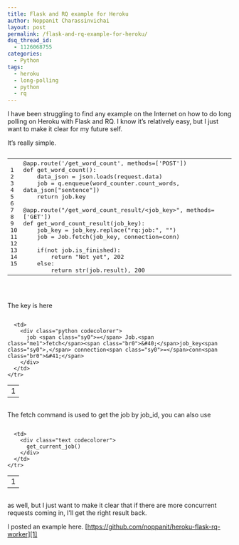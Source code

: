 ```yaml
---
title: Flask and RQ example for Heroku
author: Noppanit Charassinvichai
layout: post
permalink: /flask-and-rq-example-for-heroku/
dsq_thread_id:
  - 1126068755
categories:
  - Python
tags:
  - heroku
  - long-polling
  - python
  - rq
---
```

I have been struggling to find any example on the Internet on how to do long polling on Heroku with Flask and RQ. I know it&#8217;s relatively easy, but I just want to make it clear for my future self. 

It&#8217;s really simple.

<pre><div class="codecolorer-container python blackboard" style="overflow:auto;white-space:nowrap;width:100%;">
  <table cellspacing="0" cellpadding="0">
    <tr>
      <td class="line-numbers">
        <div>
          1<br />2<br />3<br />4<br />5<br />6<br />7<br />8<br />9<br />10<br />11<br />12<br />13<br />14<br />15<br />
        </div>
      </td>
      
      <td>
        <div class="python codecolorer">
          <span class="sy0">@</span>app.<span class="me1">route</span><span class="br0">&#40;</span><span class="st0">'/get_word_count'</span><span class="sy0">,</span> methods<span class="sy0">=</span><span class="br0">&#91;</span><span class="st0">'POST'</span><span class="br0">&#93;</span><span class="br0">&#41;</span><br />
          <span class="kw1">def</span> get_word_count<span class="br0">&#40;</span><span class="br0">&#41;</span>:<br />
          &nbsp; &nbsp; data_json <span class="sy0">=</span> json.<span class="me1">loads</span><span class="br0">&#40;</span>request.<span class="me1">data</span><span class="br0">&#41;</span><br />
          &nbsp; &nbsp; job <span class="sy0">=</span> q.<span class="me1">enqueue</span><span class="br0">&#40;</span>word_counter.<span class="me1">count_words</span><span class="sy0">,</span> data_json<span class="br0">&#91;</span><span class="st0">"sentence"</span><span class="br0">&#93;</span><span class="br0">&#41;</span><br />
          &nbsp; &nbsp; <span class="kw1">return</span> job.<span class="me1">key</span><br />
          <br />
          <span class="sy0">@</span>app.<span class="me1">route</span><span class="br0">&#40;</span><span class="st0">"/get_word_count_result/&lt;job_key&gt;"</span><span class="sy0">,</span> methods<span class="sy0">=</span><span class="br0">&#91;</span><span class="st0">'GET'</span><span class="br0">&#93;</span><span class="br0">&#41;</span><br />
          <span class="kw1">def</span> get_word_count_result<span class="br0">&#40;</span>job_key<span class="br0">&#41;</span>:<br />
          &nbsp; &nbsp; job_key <span class="sy0">=</span> job_key.<span class="me1">replace</span><span class="br0">&#40;</span><span class="st0">"rq:job:"</span><span class="sy0">,</span> <span class="st0">""</span><span class="br0">&#41;</span><br />
          &nbsp; &nbsp; job <span class="sy0">=</span> Job.<span class="me1">fetch</span><span class="br0">&#40;</span>job_key<span class="sy0">,</span> connection<span class="sy0">=</span>conn<span class="br0">&#41;</span><br />
          <br />
          &nbsp; &nbsp; <span class="kw1">if</span><span class="br0">&#40;</span><span class="kw1">not</span> job.<span class="me1">is_finished</span><span class="br0">&#41;</span>:<br />
          &nbsp; &nbsp; &nbsp; &nbsp; <span class="kw1">return</span> <span class="st0">"Not yet"</span><span class="sy0">,</span> <span class="nu0">202</span><br />
          &nbsp; &nbsp; <span class="kw1">else</span>:<br />
          &nbsp; &nbsp; &nbsp; &nbsp; <span class="kw1">return</span> <span class="kw2">str</span><span class="br0">&#40;</span>job.<span class="me1">result</span><span class="br0">&#41;</span><span class="sy0">,</span> <span class="nu0">200</span>
        </div>
      </td>
    </tr>
  </table>
</div>

</pre>

The key is here

<div class="codecolorer-container python blackboard" style="overflow:auto;white-space:nowrap;width:100%;">
  <table cellspacing="0" cellpadding="0">
    <tr>
      <td class="line-numbers">
        <div>
          1<br />
        </div>
      </td>
      
      <td>
        <div class="python codecolorer">
          job <span class="sy0">=</span> Job.<span class="me1">fetch</span><span class="br0">&#40;</span>job_key<span class="sy0">,</span> connection<span class="sy0">=</span>conn<span class="br0">&#41;</span>
        </div>
      </td>
    </tr>
  </table>
</div>

The fetch command is used to get the job by job_id, you can also use

<div class="codecolorer-container text blackboard" style="overflow:auto;white-space:nowrap;width:100%;">
  <table cellspacing="0" cellpadding="0">
    <tr>
      <td class="line-numbers">
        <div>
          1<br />
        </div>
      </td>
      
      <td>
        <div class="text codecolorer">
          get_current_job()
        </div>
      </td>
    </tr>
  </table>
</div>

as well, but I just want to make it clear that if there are more concurrent requests coming in, I&#8217;ll get the right result back. 

I posted an example here. [https://github.com/noppanit/heroku-flask-rq-worker][1]

 [1]: https://github.com/noppanit/heroku-flask-rq-worker "Python with RQ on Heroku"